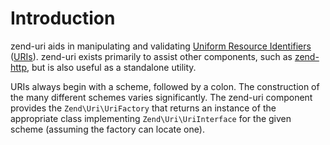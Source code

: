 # Introduction

zend-uri aids in manipulating and validating [Uniform
Resource Identifiers](http://www.w3.org/Addressing/)
([URIs](http://www.ietf.org/rfc/rfc3986.txt)). zend-uri exists primarily
to assist other components, such as
[zend-http](https://docs.zendframework.com/zend-http/), but is also useful as a
standalone utility.

URIs always begin with a scheme, followed by a colon. The construction of the
many different schemes varies significantly. The zend-uri component provides the
`Zend\Uri\UriFactory` that returns an instance of the appropriate class
implementing `Zend\Uri\UriInterface` for the given scheme (assuming the factory
can locate one).
